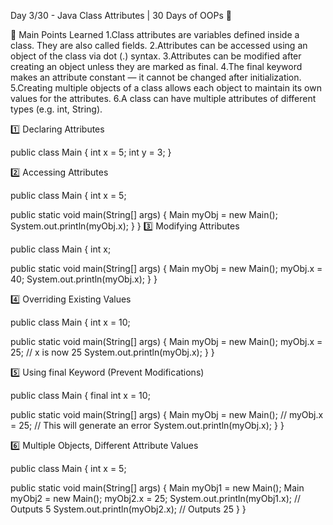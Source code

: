 Day 3/30 - Java Class Attributes | 30 Days of OOPs 🚀

📌 Main Points Learned
1.Class attributes are variables defined inside a class. They are also called fields.
2.Attributes can be accessed using an object of the class via dot (.) syntax.
3.Attributes can be modified after creating an object unless they are marked as final.
4.The final keyword makes an attribute constant — it cannot be changed after initialization.
5.Creating multiple objects of a class allows each object to maintain its own values for the attributes.
6.A class can have multiple attributes of different types (e.g. int, String).

1️⃣ Declaring Attributes

public class Main {
  int x = 5;
  int y = 3;
}

2️⃣ Accessing Attributes

public class Main {
  int x = 5;

  public static void main(String[] args) {
    Main myObj = new Main();
    System.out.println(myObj.x);
  }
}
3️⃣ Modifying Attributes

public class Main {
  int x;

  public static void main(String[] args) {
    Main myObj = new Main();
    myObj.x = 40;
    System.out.println(myObj.x);
  }
}

4️⃣ Overriding Existing Values

public class Main {
  int x = 10;

  public static void main(String[] args) {
    Main myObj = new Main();
    myObj.x = 25; // x is now 25
    System.out.println(myObj.x);
  }
}

5️⃣ Using final Keyword (Prevent Modifications)

public class Main {
  final int x = 10;

  public static void main(String[] args) {
    Main myObj = new Main();
    // myObj.x = 25; // This will generate an error
    System.out.println(myObj.x);
  }
}

6️⃣ Multiple Objects, Different Attribute Values

public class Main {
  int x = 5;

  public static void main(String[] args) {
    Main myObj1 = new Main();
    Main myObj2 = new Main();
    myObj2.x = 25;
    System.out.println(myObj1.x);  // Outputs 5
    System.out.println(myObj2.x);  // Outputs 25
  }
}